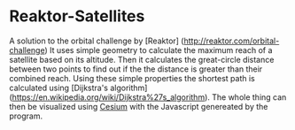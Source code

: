 # Reaktor-Satellites
A solution to the orbital challenge by [Reaktor] (http://reaktor.com/orbital-challenge)
It uses simple geometry to calculate the maximum reach of a satellite based on its altitude.
Then it calculates the great-circle distance between two points to find out if the the
distance is greater than their combined reach.
Using these simple properties the shortest path is calculated using [Dijkstra's algorithm]
(https://en.wikipedia.org/wiki/Dijkstra%27s_algorithm).
The whole thing can then be visualized using [Cesium](https://cesiumjs.org) with the 
Javascript genereated by the program.
